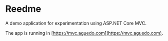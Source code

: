 # Reedme

A demo application for experimentation using ASP.NET Core MVC.

The app is running in [https://mvc.aguedo.com](https://mvc.aguedo.com).
